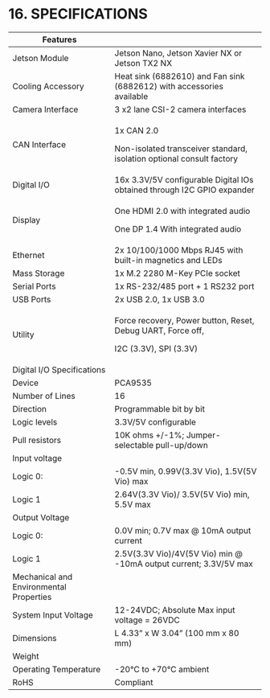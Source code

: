# 16. SPECIFICATIONS

| Features                                |                                                                                                 |
| --------------------------------------- | ----------------------------------------------------------------------------------------------- |
| Jetson Module                           | Jetson Nano, Jetson Xavier NX or Jetson TX2 NX                                                  |
| Cooling Accessory                       | Heat sink (6882610) and Fan sink (6882612) with accessories available                           |
| Camera Interface                        | 3 x2 lane CSI-2 camera interfaces                                                               |
| CAN Interface                           | <p>1x CAN 2.0</p><p>Non-isolated transceiver standard, isolation optional consult factory</p>   |
| Digital I/O                             | 16x 3.3V/5V configurable Digital IOs obtained through I2C GPIO expander                         |
| Display                                 | <p>One HDMI 2.0 with integrated audio</p><p>One DP 1.4 With integrated audio</p>                |
| Ethernet                                | 2x 10/100/1000 Mbps RJ45 with built-in magnetics and LEDs                                       |
| Mass Storage                            | 1x M.2 2280 M-Key PCIe socket                                                                   |
| Serial Ports                            | 1x RS-232/485 port + 1 RS232 port                                                               |
| USB Ports                               | 2x USB 2.0, 1x USB 3.0                                                                          |
| Utility                                 | <p>Force recovery, Power button, Reset, Debug UART, Force off,</p><p>I2C (3.3V), SPI (3.3V)</p> |
| Digital I/O Specifications              |                                                                                                 |
| Device                                  | PCA9535                                                                                         |
| Number of Lines                         | 16                                                                                              |
| Direction                               | Programmable bit by bit                                                                         |
| Logic levels                            | 3.3V/5V configurable                                                                            |
| Pull resistors                          | 10K ohms +/-1%; Jumper-selectable pull-up/down                                                  |
| Input voltage                           |                                                                                                 |
| Logic 0:                                | -0.5V min, 0.99V(3.3V Vio), 1.5V(5V Vio) max                                                    |
| Logic 1                                 | 2.64V(3.3V Vio)/ 3.5V(5V Vio) min, 5.5V max                                                     |
| Output Voltage                          |                                                                                                 |
| Logic 0:                                | 0.0V min; 0.7V max @ 10mA output current                                                        |
| Logic 1                                 | 2.5V(3.3V Vio)/4V(5V Vio) min @ -10mA output current; 3.3V/5V max                               |
| Mechanical and Environmental Properties |                                                                                                 |
| System Input Voltage                    | 12-24VDC; Absolute Max input voltage = 26VDC                                                    |
| Dimensions                              | L 4.33” x W 3.04” (100 mm x 80 mm)                                                              |
| Weight                                  |                                                                                                 |
| Operating Temperature                   | -20°C to +70°C ambient                                                                          |
| RoHS                                    | Compliant                                                                                       |
